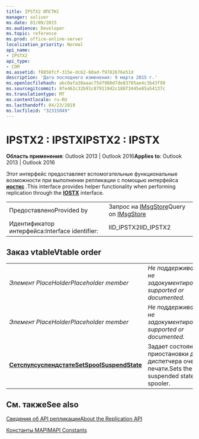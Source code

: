 ```yaml
---
title: IPSTX2 ИПСТКС
manager: soliver
ms.date: 03/09/2015
ms.audience: Developer
ms.topic: reference
ms.prod: office-online-server
localization_priority: Normal
api_name:
- IPSTX2
api_type:
- COM
ms.assetid: f8858fcf-315e-dc62-60ad-f9782676e51d
description: 'Дата последнего изменения: 9 марта 2015 г.'
ms.openlocfilehash: abc0afa30aaac75d7980d7de83705ae4c3b43f99
ms.sourcegitcommit: 8fe462c32b91c87911942c188f3445e85a54137c
ms.translationtype: MT
ms.contentlocale: ru-RU
ms.lasthandoff: 04/23/2019
ms.locfileid: "32315049"
---
```

# <a name="ipstx2--ipstx"></a><span data-ttu-id="50c20-103">IPSTX2 : IPSTX</span><span class="sxs-lookup"><span data-stu-id="50c20-103">IPSTX2 : IPSTX</span></span>

  
  
<span data-ttu-id="50c20-104">**Область применения**: Outlook 2013 | Outlook 2016</span><span class="sxs-lookup"><span data-stu-id="50c20-104">**Applies to**: Outlook 2013 | Outlook 2016</span></span> 
  
<span data-ttu-id="50c20-105">Этот интерфейс предоставляет вспомогательные функциональные возможности при выполнении репликации с помощью интерфейса **[иосткс](iostxiunknown.md)** .</span><span class="sxs-lookup"><span data-stu-id="50c20-105">This interface provides helper functionality when performing replication through the **[IOSTX](iostxiunknown.md)** interface.</span></span> 
  
|||
|:-----|:-----|
|<span data-ttu-id="50c20-106">Предоставлено</span><span class="sxs-lookup"><span data-stu-id="50c20-106">Provided by</span></span>  <br/> |<span data-ttu-id="50c20-107">Запрос на [IMsgStore](imsgstoreimapiprop.md)</span><span class="sxs-lookup"><span data-stu-id="50c20-107">Query on [IMsgStore](imsgstoreimapiprop.md)</span></span> <br/> |
|<span data-ttu-id="50c20-108">Идентификатор интерфейса:</span><span class="sxs-lookup"><span data-stu-id="50c20-108">Interface identifier:</span></span>  <br/> |<span data-ttu-id="50c20-109">IID_IPSTX2</span><span class="sxs-lookup"><span data-stu-id="50c20-109">IID_IPSTX2</span></span>  <br/> |
   
## <a name="vtable-order"></a><span data-ttu-id="50c20-110">Заказ vtable</span><span class="sxs-lookup"><span data-stu-id="50c20-110">Vtable order</span></span>

|||
|:-----|:-----|
| <span data-ttu-id="50c20-111">*Элемент PlaceHolder*</span><span class="sxs-lookup"><span data-stu-id="50c20-111">*Placeholder member*</span></span>  <br/> | <span data-ttu-id="50c20-112">*Не поддерживается или не задокументировано.*</span><span class="sxs-lookup"><span data-stu-id="50c20-112">*Not supported or documented.*</span></span>  <br/> |
| <span data-ttu-id="50c20-113">*Элемент PlaceHolder*</span><span class="sxs-lookup"><span data-stu-id="50c20-113">*Placeholder member*</span></span>  <br/> | <span data-ttu-id="50c20-114">*Не поддерживается или не задокументировано.*</span><span class="sxs-lookup"><span data-stu-id="50c20-114">*Not supported or documented.*</span></span>  <br/> |
|<span data-ttu-id="50c20-115">**[Сетспулсуспендстате](ipstx2-setspoolsuspendstate.md)**</span><span class="sxs-lookup"><span data-stu-id="50c20-115">**[SetSpoolSuspendState](ipstx2-setspoolsuspendstate.md)**</span></span> <br/> |<span data-ttu-id="50c20-116">Задает состояние приостановки для диспетчера очереди печати.</span><span class="sxs-lookup"><span data-stu-id="50c20-116">Sets the suspended state on the spooler.</span></span>  <br/> |
   
## <a name="see-also"></a><span data-ttu-id="50c20-117">См. также</span><span class="sxs-lookup"><span data-stu-id="50c20-117">See also</span></span>



[<span data-ttu-id="50c20-118">Сведения об API репликации</span><span class="sxs-lookup"><span data-stu-id="50c20-118">About the Replication API</span></span>](about-the-replication-api.md)
  
[<span data-ttu-id="50c20-119">Константы MAPI</span><span class="sxs-lookup"><span data-stu-id="50c20-119">MAPI Constants</span></span>](mapi-constants.md)

